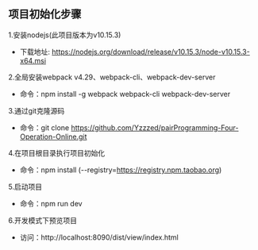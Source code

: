 ## 项目初始化步骤

1.安装nodejs(此项目版本为v10.15.3)
   * 下载地址: https://nodejs.org/download/release/v10.15.3/node-v10.15.3-x64.msi

2.全局安装webpack v4.29、webpack-cli、webpack-dev-server
   * 命令：npm install -g webpack webpack-cli webpack-dev-server

3.通过git克隆源码
   * 命令：git clone https://github.com/Yzzzed/pairProgramming-Four-Operation-Online.git

4.在项目根目录执行项目初始化
   * 命令：npm install (--registry=https://registry.npm.taobao.org)

5.启动项目
   * 命令：npm run dev

6.开发模式下预览项目
   * 访问：http://localhost:8090/dist/view/index.html

